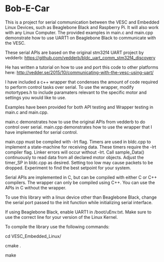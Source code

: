 # Bob-E-Car

This is a project for serial communication between the VESC and Embedded Linux Devices, such as
Beaglebone Black and Raspberry Pi. It will also work with any Linux Computer. The provided 
examples in main.c and main.cpp demonstrate how to use UART1 on Beaglebone Black to 
communicate with the VESC. 

These serial APIs are based on the original stm32f4 UART project by vedderb:
https://github.com/vedderb/bldc_uart_comm_stm32f4_discovery 

He has written a tutorial on how to use and port this code to other platforms here:
http://vedder.se/2015/10/communicating-with-the-vesc-using-uart/

I have included a c++ wrapper that condenses the amount of code
required to perform control tasks over serial. To use the wrapper, modify
motortypes.h to include paramaters relevant to the specific motor and
settings you would like to use.

Examples have been provided for both API testing and Wrapper testing
in main.c and main.cpp. 

main.c demonstrates how to use the original
APIs from vedderb to do control over serial. main.cpp demonstrates how to
use the wrapper that I have implemented for serial control.

main.cpp must be compiled with -lrt flag. Timers are used in bldc.cpp to implement
a state-machine for receiving data. These timers require the -lrt compiler flag.
Linker errors will occur without -lrt. Call sample_Data() continuously to read
data from all declared motor objects. Adjust the timer_SP in bldc.cpp as desired.
Setting too low may cause packets to be dropped. Experiment to find the best setpoint
for your system.

Serial APIs are implemented in C, but can be compiled with either C or C++ compilers. 
The wrapper can only be compiled using C++. You can use the APIs in C
without the wrapper.

To use this library with a linux device other than Beaglebone Black, 
change the serial port passed to the init function while initializing serial interface.

If using Beaglebone Black, enable UART1 in /boot/uEnv.txt. Make sure to use 
the correct line for your version of the Linux Kernel.


To compile the library use the following commands:

cd VESC_Embedded_Linux/

cmake .

make

